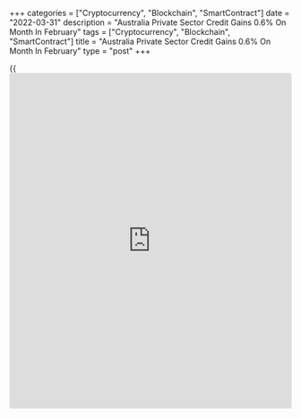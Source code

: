 +++
categories = ["Cryptocurrency", "Blockchain", "SmartContract"]
date = "2022-03-31"
description = "Australia Private Sector Credit Gains 0.6% On Month In February"
tags = ["Cryptocurrency", "Blockchain", "SmartContract"]
title = "Australia Private Sector Credit Gains 0.6% On Month In February"
type = "post"
+++

{{<iframe id="large-banner" src="https://www.bounty.group/#slide=17.0" width="100%" height="600" scrolling="no" style="border: 0px solid rgb(216, 221, 230); border-radius: 3px;">}}

Private sector credit in Australia was up 0.6 percent on month in
February, the Reserve Bank of Australia said on Thursday - unchanged
from the January reading.

Housing credit also rose 0.6 percent on month, while personal credit was
flat and [business][1] credit gained 0.8 percent.

On a yearly basis, overall credit jumped 7.9 percent - accelerating from
7.6 percent in the previous month.

Housing credit gained an annual 7.8 percent, while personal credit fell
3.0 percent and business credit jumped 98 percent.

Broad money was up 0.3 percent on month and 8.8 percent on year.

For comments and feedback [contact](https://www.playgroundfx.com/contact/): editorial@rtt[news](https://www.letsplayfx.com/blog/forex-news-website/).com

[Economic News][2]

 **What parts of the world are seeing the best (and worst) economic
performances lately? Click[here][3] to check out our [Econ Scorecard][3]
and find out! See up-to-the-moment [ranking](https://www.playgroundfx.com/blog/crypto-exchange-ranking/)s for the best and worst
performers in [GDP][4], [unemployment rate][5], [inflation][6] and much
more.**

   1. www.rtt[news](https://www.letsplayfx.com/blog/forex-news-website/).com/Content/Business.aspx
   2. www.rtt[news](https://www.letsplayfx.com/blog/forex-news-website/).com/Content/EconomicNews.aspx
   3. www.rtt[news](https://www.letsplayfx.com/blog/forex-news-website/).com/economic-scorecard/world-rank/unemployment-rate/highest-performance.aspx
   4. www.rtt[news](https://www.letsplayfx.com/blog/forex-news-website/).com/economic-scorecard/world-rank/GDP/highest-performance.aspx
   5. www.rtt[news](https://www.letsplayfx.com/blog/forex-news-website/).com/economic-scorecard/world-rank/unemployment-rate/lowest-performance.aspx
   6. www.rtt[news](https://www.letsplayfx.com/blog/forex-news-website/).com/economic-scorecard/world-rank/CPI/highest-performance.aspx